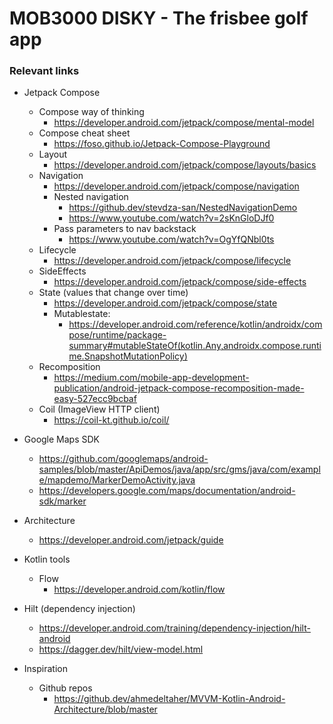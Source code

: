 # MOB3000 DISKY - The frisbee golf app

### Relevant links

 - Jetpack Compose
    - Compose way of thinking
        - https://developer.android.com/jetpack/compose/mental-model
    - Compose cheat sheet
        - https://foso.github.io/Jetpack-Compose-Playground
    - Layout
        - https://developer.android.com/jetpack/compose/layouts/basics
    - Navigation
        - https://developer.android.com/jetpack/compose/navigation
        - Nested navigation
            - https://github.dev/stevdza-san/NestedNavigationDemo
            - https://www.youtube.com/watch?v=2sKnGloDJf0
        - Pass parameters to nav backstack
            - https://www.youtube.com/watch?v=OgYfQNbl0ts
    - Lifecycle
        - https://developer.android.com/jetpack/compose/lifecycle
    - SideEffects
        - https://developer.android.com/jetpack/compose/side-effects
    - State (values that change over time)
        - https://developer.android.com/jetpack/compose/state
        - Mutablestate:
            - https://developer.android.com/reference/kotlin/androidx/compose/runtime/package-summary#mutableStateOf(kotlin.Any,androidx.compose.runtime.SnapshotMutationPolicy)
    - Recomposition
        - https://medium.com/mobile-app-development-publication/android-jetpack-compose-recomposition-made-easy-527ecc9bcbaf
    - Coil (ImageView HTTP client)
        - https://coil-kt.github.io/coil/

 - Google Maps SDK
    - https://github.com/googlemaps/android-samples/blob/master/ApiDemos/java/app/src/gms/java/com/example/mapdemo/MarkerDemoActivity.java
    - https://developers.google.com/maps/documentation/android-sdk/marker

 - Architecture
    - https://developer.android.com/jetpack/guide

 - Kotlin tools
    - Flow
        - https://developer.android.com/kotlin/flow

 - Hilt (dependency injection)
    - https://developer.android.com/training/dependency-injection/hilt-android
    - https://dagger.dev/hilt/view-model.html

 - Inspiration
    - Github repos
        - https://github.dev/ahmedeltaher/MVVM-Kotlin-Android-Architecture/blob/master